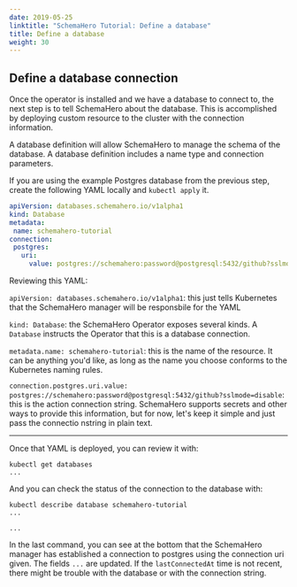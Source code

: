 ```yaml
---
date: 2019-05-25
linktitle: "SchemaHero Tutorial: Define a database"
title: Define a database
weight: 30
---
```


## Define a database connection

Once the operator is installed and we have a database to connect to, the next step is to tell SchemaHero about the database. This is accomplished by deploying custom resource to the cluster with the connection information.

 A database definition will allow SchemaHero to manage the schema of the database. A database definition includes a name type and connection parameters.

 If you are using the example Postgres database from the previous step, create the following YAML locally and `kubectl apply` it.

 ```yaml
apiVersion: databases.schemahero.io/v1alpha1
kind: Database
metadata:
  name: schemahero-tutorial
connection:
  postgres:
    uri:
      value: postgres://schemahero:password@postgresql:5432/github?sslmode=disable
 ```


Reviewing this YAML:

`apiVersion: databases.schemahero.io/v1alpha1`: this just tells Kubernetes that the SchemaHero manager will be responsbile for the YAML

`kind: Database`: the SchemaHero Operator exposes several kinds. A `Database` instructs the Operator that this is a database connection.

`metadata.name: schemahero-tutorial`: this is the name of the resource. It can be anything you'd like, as long as the name you choose conforms to the Kubernetes naming rules.

`connection.postgres.uri.value: postgres://schemahero:password@postgresql:5432/github?sslmode=disable`: this is the action connection string. SchemaHero supports secrets and other ways to provide this information, but for now, let's keep it simple and just pass the connectio nstring in plain text.

---

Once that YAML is deployed, you can review it with:

```
kubectl get databases
...
```

And you can check the status of the connection to the database with:

```
kubectl describe database schemahero-tutorial
...

...
```

In the last command, you can see at the bottom that the SchemaHero manager has established a connection to postgres using the connection uri given. The fields `...` are updated. If the `lastConnectedAt` time is not recent, there might be trouble with the database or with the connection string.

